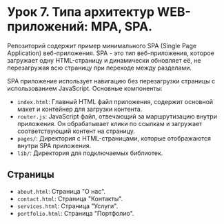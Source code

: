 # Урок 7. Типа архитектур WEB-приложений: MPA, SPA.

Репозиторий содержит пример минимального SPA (Single Page Application) веб-приложения. SPA - это тип веб-приложения, которое загружает одну HTML-страницу и динамически обновляет её, не перезагружая всю страницу при переходе между разделами.

SPA приложение использует навигацию без перезагрузки страницы с использованием JavaScript. Основные компоненты:

- `index.html`: Главный HTML файл приложения, содержит основной макет и контейнер для загрузки контента.
- `router.js`: JavaScript файл, отвечающий за маршрутизацию внутри приложения. Он обрабатывает клики по ссылкам и загружает соответствующий контент на страницу.
- `pages/`: Директория с HTML-страницами, которые отображаются внутри SPA приложения.
- `lib/`: Директория для подключаемых библиотек.

## Страницы

- `about.html`: Страница "О нас".
- `contact.html`: Страница "Контакты".
- `services.html`: Страница "Услуги".
- `portfolio.html`: Страница "Портфолио".
  




